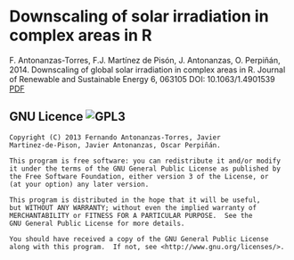 Downscaling of solar irradiation in complex areas in R
===========

F. Antonanzas-Torres, F.J. Martínez de Pisón, J. Antonanzas, O. Perpiñán, 2014. Downscaling of global solar irradiation in complex areas in R. Journal of Renewable and Sustainable Energy 6, 063105 DOI: 10.1063/1.4901539
[PDF](http://www.researchgate.net/profile/Fernando_Antonanzas/publication/268073876_Downscaling_of_global_solar_irradiation_in_complex_areas_in_R/links/546094950cf2c1a63bfe0c23.pdf)

GNU Licence ![GPL3](http://www.gnu.org/graphics/gplv3-127x51.png)
----

    Copyright (C) 2013 Fernando Antonanzas-Torres, Javier
    Martinez-de-Pison, Javier Antonanzas, Oscar Perpiñán.
  
    This program is free software: you can redistribute it and/or modify
    it under the terms of the GNU General Public License as published by
    the Free Software Foundation, either version 3 of the License, or
    (at your option) any later version.

    This program is distributed in the hope that it will be useful,
    but WITHOUT ANY WARRANTY; without even the implied warranty of
    MERCHANTABILITY or FITNESS FOR A PARTICULAR PURPOSE.  See the
    GNU General Public License for more details.

    You should have received a copy of the GNU General Public License
    along with this program.  If not, see <http://www.gnu.org/licenses/>.
